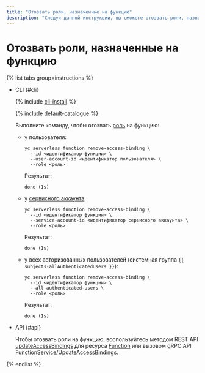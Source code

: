 ```yaml
---
title: "Отозвать роли, назначенные на функцию"
description: "Следуя данной инструкции, вы сможете отозвать роли, назначенные на функцию."
---
```


# Отозвать роли, назначенные на функцию

{% list tabs group=instructions %}

- CLI {#cli}

    {% include [cli-install](../../../_includes/cli-install.md) %}

    {% include [default-catalogue](../../../_includes/default-catalogue.md) %}

    Выполните команду, чтобы отозвать [роль](../../security/index.md#roles-list) на функцию:

    * у пользователя:
        ```
        yc serverless function remove-access-binding \
          --id <идентификатор функции> \
          --user-account-id <идентификатор пользователя> \
          --role <роль>
        ```
        Результат:
        ```
        done (1s)
        ```
    * у [сервисного аккаунта](../../../iam/concepts/users/service-accounts.md):
        ```
        yc serverless function remove-access-binding \
          --id <идентификатор функции> \
          --service-account-id <идентификатор сервисного аккаунта> \
          --role <роль>
        ```
        Результат:
        ```
        done (1s)
        ```
    * у всех авторизованных пользователей (системная группа `{{ subjects-allAuthenticatedUsers }}`):
        ```
        yc serverless function remove-access-binding \
          --id <идентификатор функции> \
          --all-authenticated-users \
          --role <роль>
        ```
        Результат:
        ```
        done (1s)
        ```

- API {#api}

  Чтобы отозвать роли на функцию, воспользуйтесь методом REST API [updateAccessBindings](../../functions/api-ref/Function/updateAccessBindings.md) для ресурса [Function](../../functions/api-ref/Function/index.md) или вызовом gRPC API [FunctionService/UpdateAccessBindings](../../functions/api-ref/grpc/function_service.md#UpdateAccessBindings).

{% endlist %}